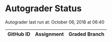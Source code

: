 # Autograder Status
Autograder last run at: October 06, 2018 at 06:40

| GitHub ID | Assignment | Graded Branch |
|-----------|------------|---------------|
